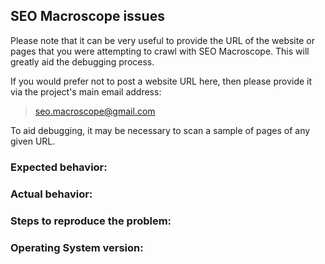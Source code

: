## SEO Macroscope issues

Please note that it can be very useful to provide the URL of the website or pages that you were attempting to crawl with SEO Macroscope. This will greatly aid the debugging process.

If you would prefer not to post a website URL here, then please provide it via the project's main email address:

> seo.macroscope@gmail.com

To aid debugging, it may be necessary to scan a sample of pages of any given URL.

### Expected behavior:


### Actual behavior:


### Steps to reproduce the problem:


### Operating System version:

